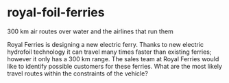# royal-foil-ferries
300 km air routes over water and the airlines that run them

Royal Ferries is designing a new electric ferry. Thanks to new electric hydrofoil technology it can travel many times faster than existing ferries; however it only has a 300 km range. The sales team at Royal Ferries would like to identify possible customers for these ferries. What are the most likely travel routes within the constraints of the vehicle?
